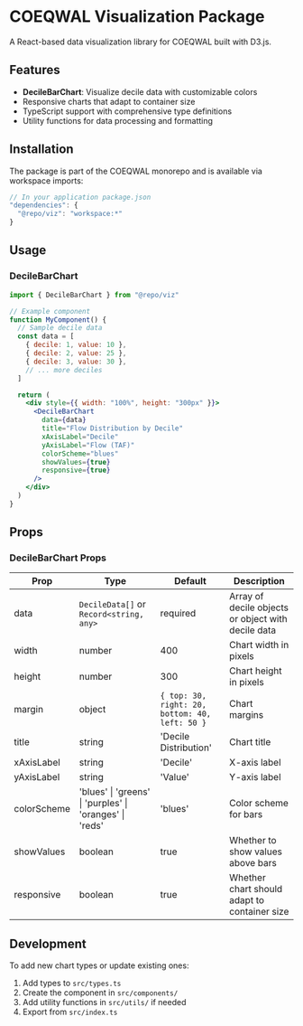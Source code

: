 # COEQWAL Visualization Package

A React-based data visualization library for COEQWAL built with D3.js.

## Features

- **DecileBarChart**: Visualize decile data with customizable colors
- Responsive charts that adapt to container size
- TypeScript support with comprehensive type definitions
- Utility functions for data processing and formatting

## Installation

The package is part of the COEQWAL monorepo and is available via workspace imports:

```js
// In your application package.json
"dependencies": {
  "@repo/viz": "workspace:*"
}
```

## Usage

### DecileBarChart

```jsx
import { DecileBarChart } from "@repo/viz"

// Example component
function MyComponent() {
  // Sample decile data
  const data = [
    { decile: 1, value: 10 },
    { decile: 2, value: 25 },
    { decile: 3, value: 30 },
    // ... more deciles
  ]

  return (
    <div style={{ width: "100%", height: "300px" }}>
      <DecileBarChart
        data={data}
        title="Flow Distribution by Decile"
        xAxisLabel="Decile"
        yAxisLabel="Flow (TAF)"
        colorScheme="blues"
        showValues={true}
        responsive={true}
      />
    </div>
  )
}
```

## Props

### DecileBarChart Props

| Prop        | Type                                                    | Default                                        | Description                                        |
| ----------- | ------------------------------------------------------- | ---------------------------------------------- | -------------------------------------------------- |
| data        | `DecileData[]` or `Record<string, any>`                 | required                                       | Array of decile objects or object with decile data |
| width       | number                                                  | 400                                            | Chart width in pixels                              |
| height      | number                                                  | 300                                            | Chart height in pixels                             |
| margin      | object                                                  | `{ top: 30, right: 20, bottom: 40, left: 50 }` | Chart margins                                      |
| title       | string                                                  | 'Decile Distribution'                          | Chart title                                        |
| xAxisLabel  | string                                                  | 'Decile'                                       | X-axis label                                       |
| yAxisLabel  | string                                                  | 'Value'                                        | Y-axis label                                       |
| colorScheme | 'blues' \| 'greens' \| 'purples' \| 'oranges' \| 'reds' | 'blues'                                        | Color scheme for bars                              |
| showValues  | boolean                                                 | true                                           | Whether to show values above bars                  |
| responsive  | boolean                                                 | true                                           | Whether chart should adapt to container size       |

## Development

To add new chart types or update existing ones:

1. Add types to `src/types.ts`
2. Create the component in `src/components/`
3. Add utility functions in `src/utils/` if needed
4. Export from `src/index.ts`
